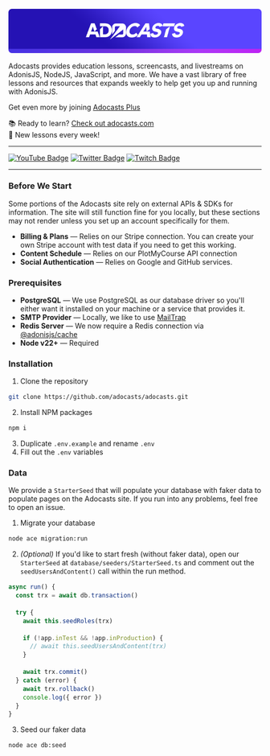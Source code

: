 ![Adocasts](https://github.com/adocasts/.github/blob/main/assets/brand-banner-rounded.png?raw=true)

Adocasts provides education lessons, screencasts, and livestreams on AdonisJS, NodeJS, JavaScript, and more. We have a vast library of free lessons and resources that expands weekly to help get you up and running with AdonisJS. 

Get even more by joining [Adocasts Plus](https://adocasts.com/pricing)

📚 Ready to learn? [Check out adocasts.com](https://adocasts.com)  
🎉 New lessons every week!

---
[![YouTube Badge](https://img.shields.io/youtube/channel/subscribers/UCTEKX3KQAJi7_0-_rSz0Edg?logo=YouTube&style=for-the-badge)](https://youtube.com/adocasts)
[![Twitter Badge](https://img.shields.io/twitter/follow/adocasts?logo=twitter&logoColor=white&style=for-the-badge)](https://twitter.com/adocasts)
[![Twitch Badge](https://img.shields.io/twitch/status/adocasts?logo=twitch&logoColor=white&style=for-the-badge)](https://twitch.tv/adocasts)

___

### Before We Start
Some portions of the Adocasts site rely on external APIs & SDKs for information. 
The site will still function fine for you locally, 
but these sections may not render unless you set up an account specifically for them.
* **Billing & Plans** &mdash; Relies on our Stripe connection. You can create your own Stripe account with test data if you need to get this working.
* **Content Schedule** &mdash; Relies on our PlotMyCourse API connection
* **Social Authentication** &mdash; Relies on Google and GitHub services.

### Prerequisites
* **PostgreSQL** &mdash; We use PostgreSQL as our database driver so you'll either want it installed on your machine or a service that provides it.
* **SMTP Provider** &mdash; Locally, we like to use [MailTrap](https://mailtrap.io/)
* **Redis Server** &mdash; We now require a Redis connection via [@adonisjs/cache](https://docs.adonisjs.com/guides/digging-deeper/cache)
* **Node v22+** &mdash; Required

### Installation
1. Clone the repository
```sh
git clone https://github.com/adocasts/adocasts.git
```
2. Install NPM packages
```sh
npm i
```
3. Duplicate `.env.example` and rename `.env`
4. Fill out the `.env` variables

### Data
We provide a `StarterSeed` that will populate your database with faker data to populate pages on the Adocasts site. 
If you run into any problems, feel free to open an issue.

1. Migrate your database
```sh
node ace migration:run
```
2. _(Optional)_ If you'd like to start fresh (without faker data), open our `StarterSeed` at `database/seeders/StarterSeed.ts` and comment out the `seedUsersAndContent()` call within the run method.
```ts
async run() {
  const trx = await db.transaction()

  try {
    await this.seedRoles(trx)

    if (!app.inTest && !app.inProduction) {
      // await this.seedUsersAndContent(trx)
    }

    await trx.commit()
  } catch (error) {
    await trx.rollback()
    console.log({ error })
  }
}
```
3. Seed our faker data
```sh
node ace db:seed
```
